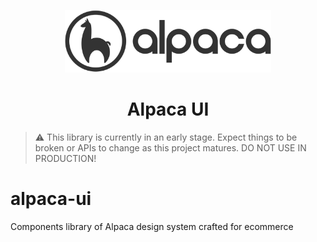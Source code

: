 <p align="center">
  <img src="components/public/assets/icons/alpaca.svg" alt="Alpaca logo" height="100" />
</p>

<h1 align="center">Alpaca UI</h1>

> ⚠️ This library is currently in an early stage. Expect things to be broken or APIs to change as this project matures. DO NOT USE IN PRODUCTION!

# alpaca-ui
Components library of Alpaca design system crafted for ecommerce
